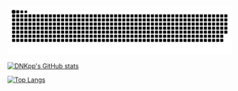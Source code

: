 ![GitHub Snake](https://raw.githubusercontent.com/DNKpp/DNKpp/refs/heads/output/github-snake-dark.svg)

[![DNKpp's GitHub stats](https://github-readme-stats.vercel.app/api?username=DNKpp&show_icons=true&theme=merko)](https://github.com/anuraghazra/github-readme-stats)

[![Top Langs](https://github-readme-stats.vercel.app/api/top-langs/?username=DNKpp&theme=merko&layout=compact)](https://github.com/anuraghazra/github-readme-stats)
